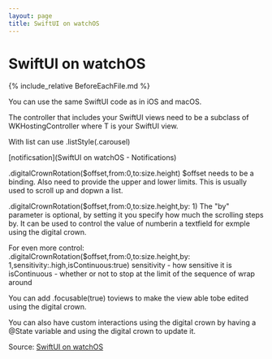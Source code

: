 ```yaml
---
layout: page
title: SwiftUI on watchOS
---
```


# SwiftUI on watchOS

{% include_relative BeforeEachFile.md %}

You can use the same SwiftUI code as in iOS and macOS.

The controller that includes your SwiftUI views need to be a subclass of WKHostingController<T> where T is your SwiftUI view.

With list can use .listStyle(.carousel)

[notificsation](SwiftUI on watchOS - Notifications)

.digitalCrownRotation($offset,from:0,to:size.height)
$offset needs to be a binding. Also need to provide the upper and lower limits. This is usually used to scroll up and dopwn a list.

.digitalCrownRotation(\$offset,from:0,to:size.height,by: 1)
The "by" parameter is optional, by setting it you specify how much the scrolling steps by. It can be used to control the value of numberin a textfield for exmple using the digital crown.

For even more control:
.digitalCrownRotation(\$offset,from:0,to:size.height,by: 1,sensitivity:.high,isContinuous:true)
sensitivity - how sensitive it is
isContinuous - whether or not to stop at the limit of the sequence of wrap around

You can add .focusable(true) toviews to make the view able tobe edited using the digital crown.

You can also have custom interactions using the digital crown by having a @State variable and using the digital crown to update it.

Source:
[SwiftUI on watchOS](https://developer.apple.com/wwdc19/219)
